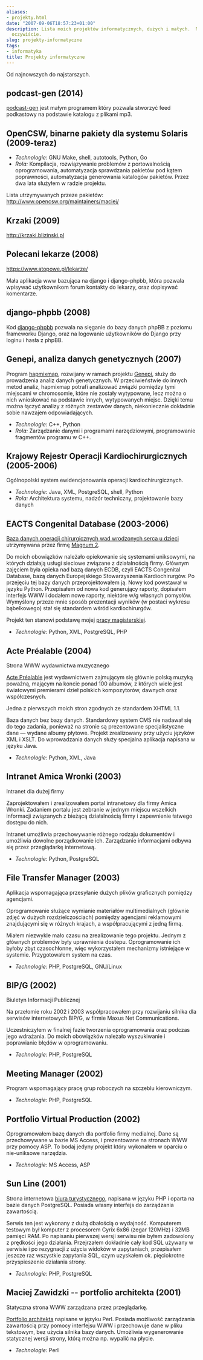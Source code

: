 ```yaml
---
aliases:
- projekty.html
date: "2007-09-06T18:57:23+01:00"
description: Lista moich projektów informatycznych, dużych i małych.  Niekompletna,
  oczywiście.
slug: projekty-informatyczne
tags:
- informatyka
title: Projekty informatyczne
---
```


Od najnowszych do najstarszych.

<!--more-->

podcast-gen (2014)
------------------
[podcast-gen](https://github.com/automatthias/podcast-gen) jest małym programem
który pozwala stworzyć feed podkastowy na podstawie katalogu z plikami mp3.

OpenCSW, binarne pakiety dla systemu Solaris (2009-teraz)
---------------------------------------------------------

- _Technologie:_ GNU Make, shell, autotools, Python, Go
- _Rola:_ Kompilacja, rozwiązywanie problemów z portowalnością oprogramowania,
  automatyzacja sprawdzania pakietów pod kątem poprawności, automatyzacja
  generowania katalogów pakietów. Przez dwa lata służyłem w radzie projektu.

Lista utrzymywanych przeze pakietów:
http://www.opencsw.org/maintainers/maciej/

Krzaki (2009)
-------------

http://krzaki.blizinski.pl


Polecani lekarze (2008)
-----------------------
https://www.atopowe.pl/lekarze/

Mała aplikacja www bazująca na django i django-phpbb, która pozwala wpisywać
użytkownikom forum kontakty do lekarzy, oraz dopisywać komentarze.


django-phpbb (2008)
-------------------

Kod [django-phpbb](https://github.com/automatthias/django-phpbb) pozwala na
sięganie do bazy danych phpBB z poziomu frameworku Django, oraz na logowanie
użytkowników do Django przy loginu i hasła z phpBB.

Genepi, analiza danych genetycznych (2007)
------------------------------------------

Program [hapmixmap](http://hapmixmap.sourceforge.net/), rozwijany w ramach
projektu [Genepi](http://www.ucd.ie/genepi/), służy do prowadzenia analiz danych
genetycznych. W przeciwieństwie do innych metod analiz, hapmixmap potrafi
analizować związki pomiędzy tymi miejscami w chromosomie, które nie zostały
wytypowane, lecz można o nich wnioskować na podstawie innych, wytypowanych
miejsc. Dzięki temu można łączyć analizy z różnych zestawów danych,
niekoniecznie dokładnie sobie nawzajem odpowiadających.

- _Technologie:_ C++, Python
- _Rola:_ Zarządzanie danymi i programami narzędziowymi, programowanie
  fragmentów programu w C++.

Krajowy Rejestr Operacji Kardiochirurgicznych (2005-2006)
---------------------------------------------------------

Ogólnopolski system ewidencjonowania operacji kardiochirurgicznych.

- _Technologie:_ Java, XML, PostgreSQL, shell, Python
- _Rola:_ Architektura systemu, nadzór techniczny, projektowanie bazy danych

EACTS Congenital Database (2003-2006)
-------------------------------------

[Baza danych operacji chirurgicznych wad wrodzonych serca
u dzieci](http://www.eactscongenitaldb.org/) utrzymywana przez firmę [Magnum
2](http://www.magnum2.pl/).

Do moich obowiązków należało opiekowanie się systemami uniksowymi, na których
działają usługi sieciowe związane z działalnością firmy. Głównym zajęciem była
opieka nad bazą danych ECDB, czyli EACTS Congenital Database, bazą danych
Europejskiego Stowarzyszenia Kardiochirurgów. Po przejęciu tej bazy danych
przeprojektowałem ją. Nowy kod powstawał w języku Python. Przepisałem od nowa
kod generujący raporty, dopisałem interfejs WWW i dodałem nowe raporty, niektóre
w/g własnych pomysłów. Wymyślony przeze mnie sposób prezentacji wyników (w
postaci wykresu bąbelkowego) stał się standardem wśród kardiochirurgów.

Projekt ten stanowi podstawę mojej [pracy
magisterskiej](http://automatthias.wordpress.com/eacts-congenital-database/).

* _Technologie:_ Python, XML, PostgreSQL, PHP

Acte Préalable (2004)
---------------------

Strona WWW wydawnictwa muzycznego

[Acte Préalable](http://www.acteprealable.com/) jest wydawnictwem zajmującym się
głównie polską muzyką poważną, mającym na koncie ponad 100 albumów, z których
wiele jest światowymi premierami dzieł polskich kompozytorów, dawnych oraz
współczesnych.

Jedna z pierwszych moich stron zgodnych ze standardem XHTML 1.1.

Baza danych bez bazy danych. Standardowy system CMS nie nadawał się do tego
zadania, ponieważ na stronie są prezentowane specjalistyczne dane — wydane
albumy płytowe. Projekt zrealizowany przy użyciu języków XML i XSLT. Do
wprowadzania danych służy specjalna aplikacja napisana w języku Java.

* _Technologie:_ Python, XML, Java

Intranet Amica Wronki (2003)
----------------------------

Intranet dla dużej firmy

Zaprojektowałem i zrealizowałem portal intranetowy dla firmy Amica Wronki.
Zadaniem portalu jest zebranie w jednym miejscu wszelkich informacji związanych
z bieżącą działalnością firmy i zapewnienie łatwego dostępu do nich.

Intranet umożliwia przechowywanie różnego rodzaju dokumentów i umożliwia dowolne
porządkowanie ich. Zarządzanie informacjami odbywa się przez przeglądarkę
internetową.

* _Technologie:_ Python, PostgreSQL

File Transfer Manager (2003)
----------------------------

Aplikacja wspomagająca przesyłanie dużych plików graficznych pomiędzy agencjami.

Oprogramowanie służące wymianie materiałów multimedialnych (głównie zdjęć
w dużych rozdzielczościach) pomiędzy agencjami reklamowymi znajdującymi się
w różnych krajach, a współpracującymi z jedną firmą.

Miałem niezwykle mało czasu na zrealizowanie tego projektu. Jednym z głównych
problemów były uprawnienia dostepu. Oprogramowanie ich byłoby zbyt czasochłonne,
więc wykorzystałem mechanizmy istniejące w systemie. Przygotowałem system na
czas.

* _Technologie:_ PHP, PostgreSQL, GNU/Linux

BIP/G (2002)
------------

Biuletyn Informacji Publicznej

Na przełomie roku 2002 i 2003 współpracowałem przy rozwijaniu silnika dla
serwisów internetowych BIP/G, w firmie Maxus Net Communications.

Uczestniczyłem w finalnej fazie tworzenia oprogramowania oraz podczas jego
wdrażania. Do moich obowiązków należało wyszukiwanie i poprawianie błędów
w oprogramowaniu.

* _Technologie:_ PHP, PostgreSQL

Meeting Manager (2002)
----------------------

Program wspomagający pracę grup roboczych na szczeblu kierowniczym.

* _Technologie:_ PHP, PostgreSQL

Portfolio Virtual Production (2002)
-----------------------------------

Oprogramowałem bazę danych dla portfolio firmy medialnej. Dane są przechowywane
w bazie MS Access, i prezentowane na stronach WWW przy pomocy ASP. To bodaj
jedyny projekt który wykonałem w oparciu o nie-uniksowe narzędzia.

* _Technologie:_ MS Access, ASP

Sun Line (2001)
---------------

Strona internetowa [biura turystycznego](http://www.sun-line.pl/), napisana
w języku PHP i oparta na bazie danych PostgreSQL. Posiada własny interfejs do
zarządzania zawartością.

Serwis ten jest wykonany z dużą dbałością o wydajność. Komputerem testowym był
komputer z procesorem Cyrix 6x86 (zegar 120MHz) i 32MB pamięci RAM. Po napisaniu
pierwszej wersji serwisu nie byłem zadowolony z prędkości jego działania.
Przejrzałem dokładnie cały kod SQL używany w serwisie i po rezygnacji z użycia
widoków w zapytaniach, przepisałem jeszcze raz wszystkie zapytania SQL, czym
uzyskałem ok. pięciokrotne przyspieszenie działania strony.

* _Technologie:_ PHP, PostgreSQL

Maciej Zawidzki -- portfolio architekta (2001)
----------------------------------------------

Statyczna strona WWW zarządzana przez przeglądarkę.

[Portfolio architekta](http://www.zawidzki.com/) napisane w języku Perl. Posiada
możliwość zarządzania zawartością przy pomocy interfejsu WWW i przechowuje dane
w pliku tekstowym, bez użycia silnika bazy danych. Umożliwia wygenerowanie
statycznej wersji strony, którą można np. wypalić na płycie. 

* _Technologie:_ Perl
